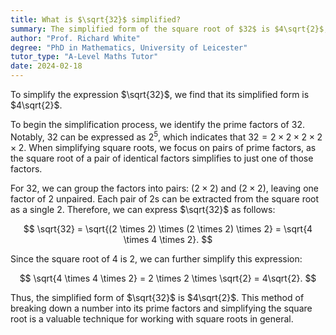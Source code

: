 ```yaml
---
title: What is $\sqrt{32}$ simplified?
summary: The simplified form of the square root of $32$ is $4\sqrt{2}$, indicating that $\sqrt{32}$ can be expressed in a more manageable form by factoring out perfect squares.
author: "Prof. Richard White"
degree: "PhD in Mathematics, University of Leicester"
tutor_type: "A-Level Maths Tutor"
date: 2024-02-18
---
```


To simplify the expression $\sqrt{32}$, we find that its simplified form is $4\sqrt{2}$.

To begin the simplification process, we identify the prime factors of $32$. Notably, $32$ can be expressed as $2^5$, which indicates that $32 = 2 \times 2 \times 2 \times 2 \times 2$. When simplifying square roots, we focus on pairs of prime factors, as the square root of a pair of identical factors simplifies to just one of those factors.

For $32$, we can group the factors into pairs: $(2 \times 2)$ and $(2 \times 2)$, leaving one factor of $2$ unpaired. Each pair of $2$s can be extracted from the square root as a single $2$. Therefore, we can express $\sqrt{32}$ as follows:

$$
\sqrt{32} = \sqrt{(2 \times 2) \times (2 \times 2) \times 2} = \sqrt{4 \times 4 \times 2}.
$$

Since the square root of $4$ is $2$, we can further simplify this expression:

$$
\sqrt{4 \times 4 \times 2} = 2 \times 2 \times \sqrt{2} = 4\sqrt{2}.
$$

Thus, the simplified form of $\sqrt{32}$ is $4\sqrt{2}$. This method of breaking down a number into its prime factors and simplifying the square root is a valuable technique for working with square roots in general.
    